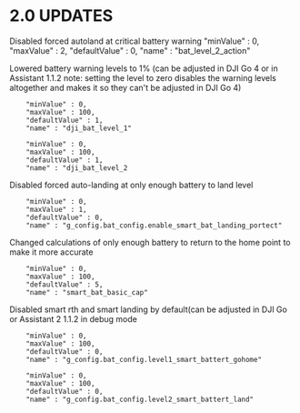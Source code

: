 # 2.0 UPDATES

Disabled forced autoland at critical battery warning 
		"minValue" : 0,
		"maxValue" : 2,
		"defaultValue" : 0,
		"name" : "bat_level_2_action"

Lowered battery warning levels to 1% (can be adjusted in DJI Go 4 or in Assistant 1.1.2 note: setting the level to zero disables the warning levels altogether and makes it so they can't be adjusted in DJI Go 4)

		"minValue" : 0,
		"maxValue" : 100,
		"defaultValue" : 1,
		"name" : "dji_bat_level_1"
		
		"minValue" : 0,
		"maxValue" : 100,
		"defaultValue" : 1,
		"name" : "dji_bat_level_2
		
Disabled forced auto-landing at only enough battery to land level

		"minValue" : 0,
		"maxValue" : 1,
		"defaultValue" : 0,
		"name" : "g_config.bat_config.enable_smart_bat_landing_portect"

Changed calculations of only enough battery to return to the home point to make it more accurate

		"minValue" : 0,
		"maxValue" : 100,
		"defaultValue" : 5,
		"name" : "smart_bat_basic_cap"
		
Disabled smart rth and smart landing by default(can be adjusted in DJI Go or Assistant 2 1.1.2 in debug mode

		"minValue" : 0,
		"maxValue" : 100,
		"defaultValue" : 0,
		"name" : "g_config.bat_config.level1_smart_battert_gohome"
	
		"minValue" : 0,
		"maxValue" : 100,
		"defaultValue" : 0,
		"name" : "g_config.bat_config.level2_smart_battert_land"
